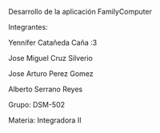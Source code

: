 Desarrollo de la aplicación FamilyComputer

Integrantes:

Yennifer Catañeda Caña :3 

Jose Miguel Cruz Silverio

Jose Arturo Perez Gomez

Alberto Serrano Reyes

Grupo: DSM-502

Materia: Integradora II
